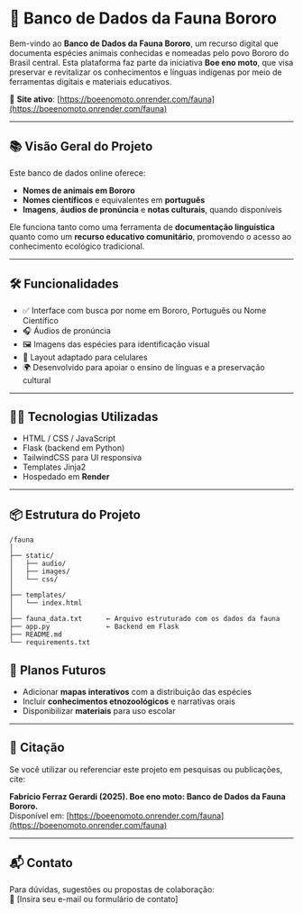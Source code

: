 # 🐾 Banco de Dados da Fauna Bororo

Bem-vindo ao **Banco de Dados da Fauna Bororo**, um recurso digital que documenta espécies animais conhecidas e nomeadas pelo povo Bororo do Brasil central. Esta plataforma faz parte da iniciativa **Boe eno moto**, que visa preservar e revitalizar os conhecimentos e línguas indígenas por meio de ferramentas digitais e materiais educativos.

🔗 **Site ativo**: [https://boeenomoto.onrender.com/fauna](https://boeenomoto.onrender.com/fauna)

---

## 📚 Visão Geral do Projeto

Este banco de dados online oferece:

- **Nomes de animais em Bororo**
- **Nomes científicos** e equivalentes em **português**
- **Imagens**, **áudios de pronúncia** e **notas culturais**, quando disponíveis

Ele funciona tanto como uma ferramenta de **documentação linguística** quanto como um **recurso educativo comunitário**, promovendo o acesso ao conhecimento ecológico tradicional.

---

## 🛠 Funcionalidades

- ✅ Interface com busca por nome em Bororo, Português ou Nome Científico  
- 🎧 Áudios de pronúncia  
- 🖼️ Imagens das espécies para identificação visual  
- 📱 Layout adaptado para celulares  
- 🌍 Desenvolvido para apoiar o ensino de línguas e a preservação cultural

---

## 🧑‍💻 Tecnologias Utilizadas

- HTML / CSS / JavaScript  
- Flask (backend em Python)  
- TailwindCSS para UI responsiva  
- Templates Jinja2  
- Hospedado em **Render**

---

## 📦 Estrutura do Projeto

```text
/fauna
│
├── static/
│   ├── audio/
│   ├── images/
│   └── css/
│
├── templates/
│   └── index.html
│
├── fauna_data.txt      ← Arquivo estruturado com os dados da fauna
├── app.py              ← Backend em Flask
├── README.md
└── requirements.txt
```

## 🚧 Planos Futuros

- Adicionar **mapas interativos** com a distribuição das espécies  
- Incluir **conhecimentos etnozoológicos** e narrativas orais  
- Disponibilizar **materiais** para uso escolar



---

## 📜 Citação

Se você utilizar ou referenciar este projeto em pesquisas ou publicações, cite:

**Fabrício Ferraz Gerardi (2025). Boe eno moto: Banco de Dados da Fauna Bororo.**  
Disponível em: [https://boeenomoto.onrender.com/fauna](https://boeenomoto.onrender.com/fauna)

---

## 📬 Contato

Para dúvidas, sugestões ou propostas de colaboração:  
📧 [Insira seu e-mail ou formulário de contato]
